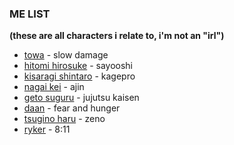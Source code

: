 ### ME LIST
<b>(these are all characters i relate to, i'm not an "irl")</b>
+ [towa](https://www.nitrochiral.com/game/slow-damage/img/characters/character_towa_near.png) - slow damage
+ [hitomi hirosuke](https://booth.pximg.net/c/620x620/5233468d-6dba-470b-912c-ce0659a49321/i/1322395/b02f7a5d-9efb-4b1a-b91c-b36fc8c419bb_base_resized.jpg) - sayooshi
+ [kisaragi shintaro](https://static.wikia.nocookie.net/kagerouproject/images/4/4f/Shintaro_clearfile_nobg.png/revision/latest?cb=20190707223556) - kagepro
+ [nagai kei](https://ogre.natalie.mu/media/news/eiga/2016/1104/ajin_201611_02.jpg?imwidth=750&imdensity=1) - ajin
+ [geto suguru](https://bkimg.cdn.bcebos.com/pic/500fd9f9d72a6059252d0edc756c239b033b5ab50ce6?x-bce-process=image/watermark,image_d2F0ZXIvYmFpa2UxNTA=,g_7,xp_5,yp_5) - jujutsu kaisen
+ [daan](https://static.wikia.nocookie.net/fearandhunger/images/2/2c/DoctorDann.png/revision/latest?cb=20240508010857) - fear and hunger
+ [tsugino haru](https://static1.personality-database.com/profile_images/bf3ce3d4750649c88f21c1aa943b1b6a.png) - zeno
+ [ryker](https://rossocadere.neocities.org/assets/icons/rykerportrait.png) - 8:11
